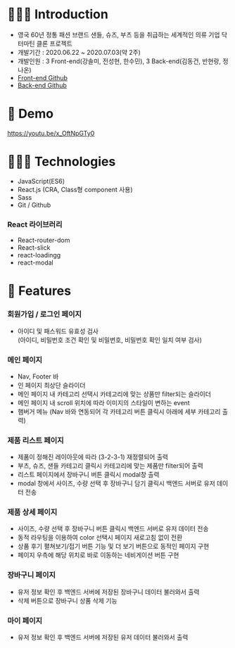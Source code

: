 # 💁🏻‍♀️ Introduction

- 영국 60년 정통 패션 브랜드 샌들, 슈즈, 부츠 등을 취급하는 세계적인 의류 기업 닥터마틴 클론 프로젝트
- 개발기간 : 2020.06.22 ~ 2020.07.03(약 2주)
- 개발인원 : 3 Front-end(강솔미, 전성현, 한수민), 3 Back-end(김동건, 반현랑, 정나온)
- [Front-end Github](https://github.com/wecode-bootcamp-korea/9-Dr_strange-frontend)
- [Back-end Github](https://github.com/wecode-bootcamp-korea/9-Dr_strange-backend)

# 📼 Demo

https://youtu.be/x_OftNpGTy0

# 👩🏻‍💻 Technologies

- JavaScript(ES6)
- React.js (CRA, Class형 component 사용)
- Sass
- Git / Github

### React 라이브러리

- React-router-dom
- React-slick
- react-loadingg
- react-modal

# 🌱 Features

### 회원가입 / 로그인 페이지

- 아이디 및 패스워드 유효성 검사<br/>
  (아이디, 비밀번호 조건 확인 및 비밀번호, 비밀번호 확인 일치 여부 검사)

### 메인 페이지

- Nav, Footer 바
- 인 페이지 최상단 슬라이더
- 메인 페이지 내 카테고리 선택시 카테고리에 맞는 상품만 filter되는 슬라이더
- 메인 페이지 내 scroll 위치에 따라 이미지의 스타일이 변하는 event
- 햄버거 메뉴 (Nav 바와 연동되어 각 카테고리 버튼 클릭시 아래에 세부 카테고리 출력)

### 제품 리스트 페이지

- 제품이 정해진 레이아웃에 따라 (3-2-3-1) 재정렬되어 출력
- 부츠, 슈즈, 샌들 카테고리 클릭시 카테고리에 맞는 제품만 filter되어 출력
- 리스트 페이지에서 장바구니 버튼 클릭시 modal창 출력
- modal 창에서 사이즈, 수량 선택 후 장바구니 담기 클릭시 백엔드 서버로 유저 데이터 전송

### 제품 상세 페이지

- 사이즈, 수량 선택 후 장바구니 버튼 클릭시 백엔드 서버로 유저 데이터 전송
- 동적 라우팅을 이용하여 color 선택시 페이지 새로고침 없이 전환
- 상품 후기 펼쳐보기/접기 버튼 기능 및 더 보기 버튼으로 동적인 페이지 구현
- 페이지 우측에 해당 위치로 바로 이동하는 네비게이션 버튼 구현

### 장바구니 페이지

- 유저 정보 확인 후 백엔드 서버에 저장된 장바구니 데이터 불러와서 출력
- 삭제 버튼으로 장바구니 상품 삭제 기능

### 마이 페이지

- 유저 정보 확인 후 백엔드 서버에 저장된 유저 데이터 불러와서 출력

